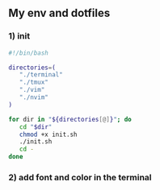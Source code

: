 ## My env and dotfiles

### 1) init
```bash
#!/bin/bash

directories=(
   "./terminal"
   "./tmux"
   "./vim"
   "./nvim"
)

for dir in "${directories[@]}"; do
   cd "$dir"
   chmod +x init.sh
   ./init.sh
   cd -
done
```

### 2) add font and color in the terminal
